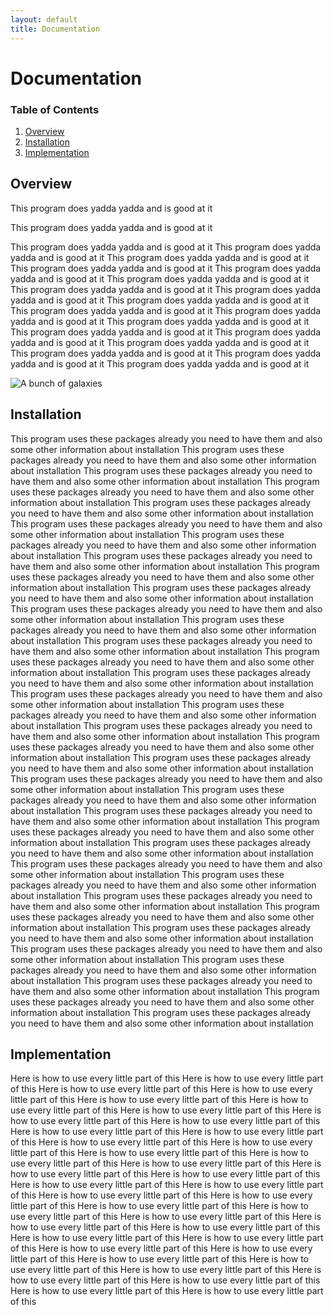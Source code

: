 ```yaml
---
layout: default
title: Documentation
---
```


# Documentation

### Table of Contents
1. [Overview](#overview)
1. [Installation](#installation)
1. [Implementation](#implementation)

## Overview
This program does yadda yadda and is good at it

This program does yadda yadda and is good at it

This program does yadda yadda and is good at it
This program does yadda yadda and is good at it
This program does yadda yadda and is good at it
This program does yadda yadda and is good at it
This program does yadda yadda and is good at it
This program does yadda yadda and is good at it
This program does yadda yadda and is good at it
This program does yadda yadda and is good at it
This program does yadda yadda and is good at it
This program does yadda yadda and is good at it
This program does yadda yadda and is good at it
This program does yadda yadda and is good at it
This program does yadda yadda and is good at it
This program does yadda yadda and is good at it
This program does yadda yadda and is good at it
This program does yadda yadda and is good at it
This program does yadda yadda and is good at it
This program does yadda yadda and is good at it


![A bunch of galaxies](https://i.imgur.com/uFtAFu0.jpg)



## Installation
This program uses these packages already you need to have them and also some other information about installation
This program uses these packages already you need to have them and also some other information about installation
This program uses these packages already you need to have them and also some other information about installation
This program uses these packages already you need to have them and also some other information about installation
This program uses these packages already you need to have them and also some other information about installation
This program uses these packages already you need to have them and also some other information about installation
This program uses these packages already you need to have them and also some other information about installation
This program uses these packages already you need to have them and also some other information about installation
This program uses these packages already you need to have them and also some other information about installation
This program uses these packages already you need to have them and also some other information about installation
This program uses these packages already you need to have them and also some other information about installation
This program uses these packages already you need to have them and also some other information about installation
This program uses these packages already you need to have them and also some other information about installation
This program uses these packages already you need to have them and also some other information about installation
This program uses these packages already you need to have them and also some other information about installation
This program uses these packages already you need to have them and also some other information about installation
This program uses these packages already you need to have them and also some other information about installation
This program uses these packages already you need to have them and also some other information about installation
This program uses these packages already you need to have them and also some other information about installation
This program uses these packages already you need to have them and also some other information about installation
This program uses these packages already you need to have them and also some other information about installation
This program uses these packages already you need to have them and also some other information about installation
This program uses these packages already you need to have them and also some other information about installation
This program uses these packages already you need to have them and also some other information about installation
This program uses these packages already you need to have them and also some other information about installation
This program uses these packages already you need to have them and also some other information about installation
This program uses these packages already you need to have them and also some other information about installation
This program uses these packages already you need to have them and also some other information about installation
This program uses these packages already you need to have them and also some other information about installation
This program uses these packages already you need to have them and also some other information about installation
This program uses these packages already you need to have them and also some other information about installation
This program uses these packages already you need to have them and also some other information about installation
This program uses these packages already you need to have them and also some other information about installation
This program uses these packages already you need to have them and also some other information about installation
This program uses these packages already you need to have them and also some other information about installation

## Implementation
Here is how to use every little part of this
Here is how to use every little part of this
Here is how to use every little part of this
Here is how to use every little part of this
Here is how to use every little part of this
Here is how to use every little part of this
Here is how to use every little part of this
Here is how to use every little part of this
Here is how to use every little part of this
Here is how to use every little part of this
Here is how to use every little part of this
Here is how to use every little part of this
Here is how to use every little part of this
Here is how to use every little part of this
Here is how to use every little part of this
Here is how to use every little part of this
Here is how to use every little part of this
Here is how to use every little part of this
Here is how to use every little part of this
Here is how to use every little part of this
Here is how to use every little part of this
Here is how to use every little part of this
Here is how to use every little part of this
Here is how to use every little part of this
Here is how to use every little part of this
Here is how to use every little part of this
Here is how to use every little part of this
Here is how to use every little part of this
Here is how to use every little part of this
Here is how to use every little part of this
Here is how to use every little part of this
Here is how to use every little part of this
Here is how to use every little part of this
Here is how to use every little part of this
Here is how to use every little part of this
Here is how to use every little part of this
Here is how to use every little part of this
Here is how to use every little part of this
